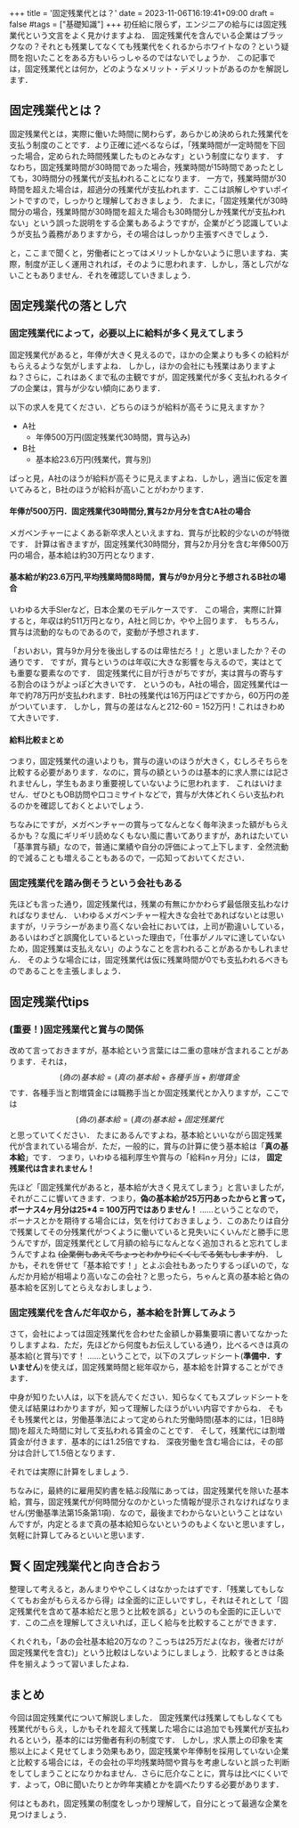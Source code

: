 +++
title = '固定残業代とは？'
date = 2023-11-06T16:19:41+09:00
draft = false
#tags = ["基礎知識"]
+++
初任給に限らず，エンジニアの給与には固定残業代という文言をよく見かけますよね．
固定残業代を含んでいる企業はブラックなの？それとも残業してなくても残業代をくれるからホワイトなの？という疑問を抱いたことをある方もいらっしゃるのではないでしょうか．
この記事では，固定残業代とは何か，どのようなメリット・デメリットがあるのかを解説します．

## 固定残業代とは？
固定残業代とは，実際に働いた時間に関わらず，あらかじめ決められた残業代を支払う制度のことです．より正確に述べるならば，「残業時間が一定時間を下回った場合，定められた時間残業したものとみなす」という制度になります．
すなわち，固定残業時間が30時間であった場合，残業時間が15時間であったとしても，30時間分の残業代が支払われることになります．
一方で，残業時間が30時間を超えた場合は，超過分の残業代が支払われます．ここは誤解しやすいポイントですので，しっかりと理解しておきましょう．
たまに，「固定残業代が30時間分の場合，残業時間が30時間を超えた場合も30時間分しか残業代が支払われない」という誤った説明をする企業もあるようですが，企業がどう認識していようが支払う義務がありますから，その場合はしっかり主張すべきでしょう．

と，ここまで聞くと，労働者にとってはメリットしかないように思いますね．実際，制度が正しく運用されれば，そのように思われます．しかし，落とし穴がないこともありません．それを確認していきましょう．

## 固定残業代の落とし穴
### 固定残業代によって，必要以上に給料が多く見えてしまう
固定残業代があると，年俸が大きく見えるので，ほかの企業よりも多くの給料がもらえるような気がしますよね．
しかし，ほかの会社にも残業はありますよね？さらに，これはあくまで私の主観ですが，固定残業代が多く支払われるタイプの企業は，賞与が少ない傾向にあります．

以下の求人を見てください．どちらのほうが給料が高そうに見えますか？

- A社
  - 年俸500万円(固定残業代30時間，賞与込み)
- B社
  - 基本給23.6万円(残業代，賞与別)

ぱっと見，A社のほうが給料が高そうに見えますよね．しかし，適当に仮定を置いてみると，B社のほうが給料が高いことがわかります．
#### 年俸が500万円．固定残業代30時間分,賞与2か月分を含むA社の場合
メガベンチャーによくある新卒求人といえますね．賞与が比較的少ないのが特徴です．
計算は省きますが，固定残業代30時間分，賞与2か月分を含む年俸500万円の場合，基本給は約30万円となります．

#### 基本給が約23.6万円,平均残業時間8時間，賞与が9か月分と予想されるB社の場合
いわゆる大手SIerなど，日本企業のモデルケースです．
この場合，実際に計算すると，年収は約511万円となり，A社と同じか，やや上回ります．
もちろん，賞与は流動的なものであるので，変動が予想されます．


「おいおい，賞与9か月分を後出しするのは卑怯だろ！」と思いましたか？その通りです．
ですが，賞与というのは年収に大きな影響を与えるので，実はとても重要な要素なのです．
固定残業代に目が行きがちですが，実は賞与の寄与する割合のほうがよっぽど大きいです．
というのも，A社の場合，固定残業代は一年で約78万円が支払われます．B社の残業代は16万円ほどですから，60万円の差がついています．
しかし，賞与の差はなんと212-60 = 152万円！これはきわめて大きいです．

#### 給料比較まとめ
つまり，固定残業代の違いよりも，賞与の違いのほうが大きく，むしろそちらを比較する必要があります．なのに，賞与の額というのは基本的に求人票には記されませんし，学生もあまり重要視していないように思われます．
これはいけません．ぜひともOB訪問や口コミサイトなどで，賞与が大体どれくらい支払われるのかを確認しておくとよいでしょう．

ちなみにですが，メガベンチャーの賞与ってなんとなく毎年決まった額がもらえるかも？な風にギリギリ読めなくもない風に書いてありますが，あれはたいてい「基準賞与額」なので，普通に業績や自分の評価によって上下します．全然流動的で減ることも増えることもあるので，一応知っておいてください．

### 固定残業代を踏み倒そうという会社もある
先ほども言った通り，固定残業代は，残業の有無にかかわらず最低限支払わなければなりません．
いわゆるメガベンチャー程大きな会社であればないとは思いますが，リテラシーがあまり高くない会社においては，上司が勘違いしている，あるいはわざと誤魔化しているといった理由で，「仕事がノルマに達していないため，固定残業は支払えない」のようなことを言われることがあるかもしれません．
そのような場合には，固定残業代は仮に残業時間が0でも支払われるべきものであることを主張しましょう．


## 固定残業代tips
### (重要！)固定残業代と賞与の関係
改めて言っておきますが，基本給という言葉には二重の意味が含まれることがあります．それは，
$$ (偽の)基本給 = (真の)基本給 + 各種手当 + 割増賃金 $$
です．各種手当と割増賃金には職務手当とか固定残業代とか入りますが，ここでは
$$ (偽の)基本給 = (真の)基本給 + 固定残業代 $$
と思っていてください．
たまにあるんですよね，基本給といいながら固定残業代が含まれている場合が．ただ，一般的に，賞与の計算に使う基本給は「**真の基本給**」です．
つまり，いわゆる福利厚生や賞与の「給料nヶ月分」には，
**固定残業代は含まれません！**


先ほど「固定残業代があると，基本給が大きく見えてしまう」と言いましたが，それがここに響いてきます．つまり，**偽の基本給が25万円あったからと言って，ボーナス4ヶ月分は25*4 = 100万円ではありません！**
……ということなので，ボーナスとかを期待する場合には，気を付けておきましょう．このあたりは自分で残業してその分残業代がつくように働いていると見失いにくいんだと勝手に思うんですが，固定残業代として月額の給与になんとなく追加されると忘れてしまうんですよね ~~(企業側もあえてちょっとわかりにくくしてる気もしますが)~~．
しかも，それを併せて「基本給です！」とよぶ会社もあったりするっぽいので，なんだか月給が相場より高いなこの会社？と思ったら，ちゃんと真の基本給と偽の基本給を区別してとらえなおしましょう．

### 固定残業代を含んだ年収から，基本給を計算してみよう
さて，会社によっては固定残業代を合わせた金額しか募集要項に書いてなかったりしますよね．ただ，先ほどから何度もお伝えしている通り，比べるべきは真の基本給(と賞与)です！
……ということで，以下のスプレッドシート(**準備中．すいません**)を使えば，固定残業時間と総年収から，基本給を計算することができます．


中身が知りたい人は，以下を読んでください．知らなくてもスプレッドシートを使えば結果はわかりますが，知って理解したほうがいい内容ですからね．
そもそも残業代とは，労働基準法によって定められた労働時間(基本的には，1日8時間)を超えた時間に対して支払われる賃金のことです．
そして，残業代には割増賃金が付きます．基本的には1.25倍ですね．
深夜労働を含む場合には，その部分は合計して1.5倍となります．

それでは実際に計算をしましょう．

ちなみに，最終的に雇用契約書を結ぶ段階にあっては，固定残業代を除いた基本給，賞与，固定残業代が何時間分なのかといった情報が提示されなければなりません(労働基準法第15条第1項)．なので，最後までわからないということはないんですが，内定とるまで真の基本給知らないというのもよくないと思いますし，気軽に計算してみるといいと思います．

## 賢く固定残業代と向き合おう
整理して考えると，あんまりややこしくはなかったはずです．「残業してもしなくてもお金がもらえるから得」は全面的に正しいですし，それはそれとして「固定残業代を含めて基本給だと思うと比較を誤る」というのも全面的に正しいです．この二点を理解してさえいれば，正しく給与を比較することができます．

くれぐれも，「あの会社基本給20万なの？こっちは25万だよ(なお，後者だけが固定残業代を含む)」という比較はしないようにしましょう．比較するときは条件を揃えようって習いましたよね．

## まとめ
今回は固定残業代について解説しました．
固定残業代は残業してもしなくても残業代がもらえ，しかもそれを超えて残業した場合には追加でも残業代が支払われるという，基本的には労働者有利の制度です．
しかし，求人票上の印象を実態以上によく見せてしまう効果もあり，固定残業や年俸制を採用していない企業と比較する場合には，その会社の平均残業時間や賞与を考慮しないと誤った判断をしてしまうことになりかねません．さらに厄介なことに，賞与は比べにくいです．よって，OBに聞いたりとか昨年実績とかを調べたりする必要があります．

何はともあれ，固定残業の制度をしっかり理解して，自分にとって最適な企業を見つけましょう．